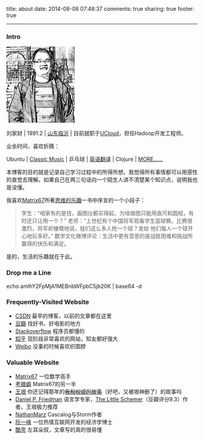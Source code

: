 title: about
date: 2014-08-08 07:48:37
comments: true
sharing: true
footer: true

---


### Intro

<p><img alt="Me" src="/images/myself.jpg" width="180" height="200" /></p>

刘家财 | 1991.2 | [山东临沂](http://j.map.baidu.com/Jxj9t) | 目前就职于[UCloud][]，担任Hadoop开发工程师。

业余时间，喜欢折腾：

Ubuntu | [Classic Music](http://v.youku.com/v_show/id_XNDc2MDU2ODE2.html) | 乒乓球 | [英语翻译](http://importnew.com/author/liujiacai) | Clojure | [MORE……](http://jiacai2050.github.io/blog/archives)

本博客的目的就是记录自己学习过程中的所得所想，我觉得所有事情都可以用感性的直觉去理解。如果自己在两三句话向一个陌生人讲不清楚某个知识点，说明我也是没懂。

我喜欢[Matrix67]所著[思维的乐趣](http://book.douban.com/subject/10779597/)一书中序言的一个小段子：

>学生：“咱家有的是钱，画图仪都买得起，为啥做图只能用直尺和圆规，有时还只让用一个？”
>老师：“上世纪有个中国将军观看学生篮球赛。比赛很激烈，将军却慷慨地说，娃们这么多人抢一个球？发给
他们每人一个球开心地玩多好。”
>数学文化微博评论：生活中更有意思的是战胜困难和挑战所赢得的快乐和满足。

是的，生活的乐趣就在于此。

### Drop me a Line

echo amlhY2FpMjA1MEBnbWFpbC5jb20K | base64 -d

### Frequently-Visited Website

* [CSDN][]  最早的博客，以前的文章都在这里
* [豆瓣][douban]  找好书、好电影的地方
* [Stackoverflow][]  程序员都懂的
* [知乎][zhihu]  现阶段非常喜欢的网站，知友都好强大
* [Weibo][]  没事的时候喜欢织围脖

### Valuable Website

* [Matrix67][] 一位数学高手 
* [考据癖][localhost] Matrix67的另一半
* [王垠][yinwang] 你还记得那年的<del>[我和权威的故事][6]</del>（好吧，又被垠神删了）的故事吗
* [Daniel P. Friedman][daniel] 语言学专家，[The Little Schemer](http://book.douban.com/subject/1632977/)（豆瓣评分9.3）作者，王垠极力推荐
* [NathanMarz][] Cascalog与Storm作者
* [阮一峰][ryf] 一位热情互联网开发的经济学博士
* [酷壳][coolshell] 左耳朵叔，文章写的真的很易懂

[UCloud]: http://www.ucloud.cn/
[CSDN]: http://blog.csdn.net/jiacai2050/
[douban]: http://www.douban.com/people/liujiacai/
[Stackoverflow]: http://stackoverflow.com/users/2163429/jiacai-liu
[zhihu]: http://www.zhihu.com/people/jiacai2050
[Weibo]: http://weibo.com/liujiacai/
[Matrix67]: http://www.matrix67.com/blog/
[localhost]: http://localhost-8080.com/
[yinwang]: http://www.yinwang.org/
[6]: http://www.yinwang.org/blog-cn/2014/01/04/authority/
[ryf]: http://www.ruanyifeng.com/
[daniel]: http://www.cs.indiana.edu/~dfried/
[coolshell]: http://coolshell.cn/
[NathanMarz]: http://nathanmarz.com/